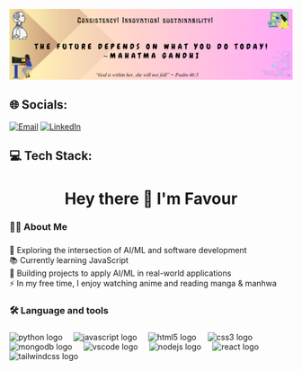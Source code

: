 ![banner](https://github.com/KingOz-stack/KingOz-stack/blob/main/Beige%20Modern%20Elegant%20Personal%20LinkedIn%20Banner.png)

###

## 🌐 Socials:
[![Email](https://img.shields.io/badge/Email-%23E4405F.svg?logo=Email&logoColor=white)](umejesif@gmail.com) [![LinkedIn](https://img.shields.io/badge/LinkedIn-%230077B5.svg?logo=linkedin&logoColor=white)](https://www.linkedin.com/in/favour-umejesi/) 

## 💻 Tech Stack:

###

<h1 align="center">Hey there 👋 I'm Favour</h1>

###

<h3 align="left">👩‍💻  About Me</h3>

###

<p align="left">🔭 Exploring the intersection of AI/ML and software development<br>📚 Currently learning JavaScript<br>🎯 Building projects to apply AI/ML in real-world applications<br>⚡ In my free time, I enjoy watching anime and reading manga & manhwa</p>

###

<h3 align="left">🛠 Language and tools</h3>

###

<div align="left">
  <img src="https://cdn.jsdelivr.net/gh/devicons/devicon/icons/python/python-original.svg" height="40" alt="python logo"  />
  <img width="12" />
  <img src="https://cdn.jsdelivr.net/gh/devicons/devicon/icons/javascript/javascript-original.svg" height="40" alt="javascript logo"  />
  <img width="12" />
  <img src="https://cdn.jsdelivr.net/gh/devicons/devicon/icons/html5/html5-original.svg" height="40" alt="html5 logo"  />
  <img width="12" />
  <img src="https://cdn.jsdelivr.net/gh/devicons/devicon/icons/css3/css3-original.svg" height="40" alt="css3 logo"  />
  <img width="12" />
  <img src="https://cdn.jsdelivr.net/gh/devicons/devicon/icons/mongodb/mongodb-original.svg" height="40" alt="mongodb logo"  />
  <img width="12" />
  <img src="https://cdn.jsdelivr.net/gh/devicons/devicon/icons/vscode/vscode-original.svg" height="40" alt="vscode logo"  />
  <img width="12" />
  <img src="https://cdn.jsdelivr.net/gh/devicons/devicon/icons/nodejs/nodejs-original.svg" height="40" alt="nodejs logo"  />
  <img width="12" />
  <img src="https://cdn.jsdelivr.net/gh/devicons/devicon/icons/react/react-original.svg" height="40" alt="react logo"  />
  <img width="12" />
  <img src="https://cdn.jsdelivr.net/gh/devicons/devicon/icons/tailwindcss/tailwindcss-original-wordmark.svg" height="40" alt="tailwindcss logo"  />
</div>

###



###
